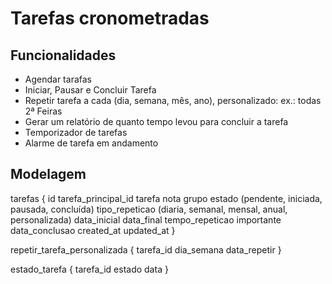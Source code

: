 # Tarefas cronometradas

## Funcionalidades

- Agendar tarafas
- Iniciar, Pausar e Concluir Tarefa
- Repetir tarefa a cada (dia, semana, mês, ano), personalizado: ex.: todas 2ª Feiras
- Gerar um relatório de quanto tempo levou para concluir a tarefa
- Temporizador de tarefas
- Alarme de tarefa em andamento

## Modelagem

tarefas {
	id
	tarefa_principal_id
	tarefa
	nota
	grupo
	estado (pendente, iniciada, pausada, concluída)
	tipo_repeticao (diaria, semanal, mensal, anual, personalizada)
	data_inicial
	data_final
	tempo_repeticao
	importante
	data_conclusao
	created_at
	updated_at
}

repetir_tarefa_personalizada {
	tarefa_id
	dia_semana
	data_repetir
}

estado_tarefa {
	tarefa_id
	estado
	data
}